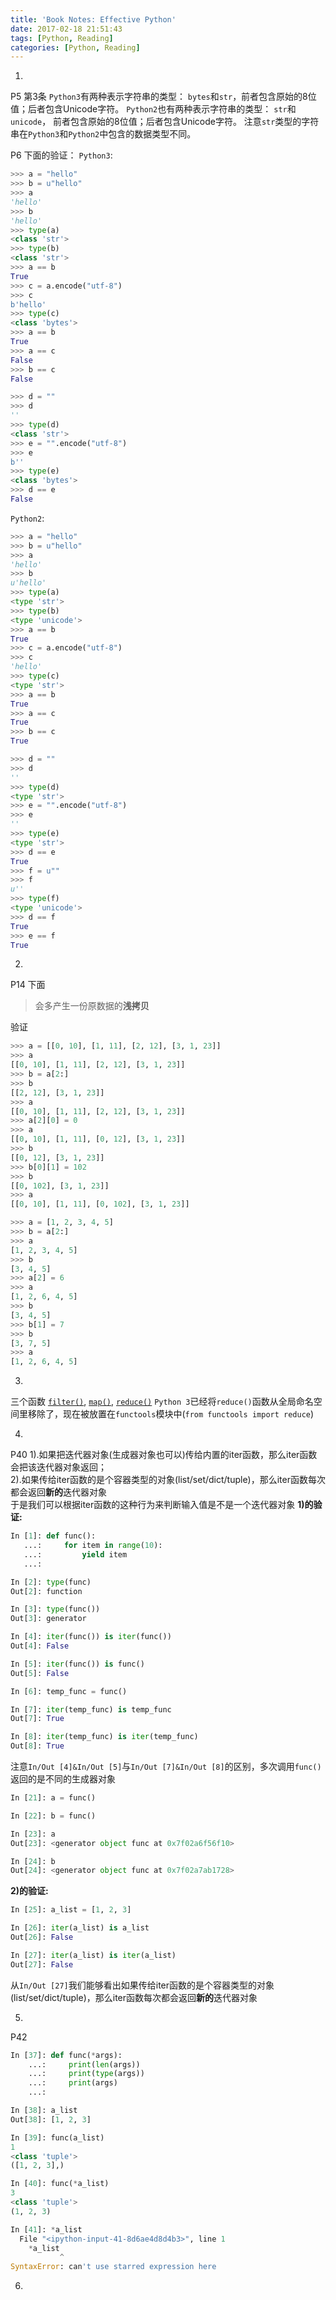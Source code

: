 ```yaml
---
title: 'Book Notes: Effective Python'
date: 2017-02-18 21:51:43
tags: [Python, Reading]
categories: [Python, Reading]
---
```


1.
P5 第3条
`Python3`有两种表示字符串的类型： `bytes`和`str`，前者包含原始的8位值；后者包含Unicode字符。
`Python2`也有两种表示字符串的类型： `str`和`unicode`， 前者包含原始的8位值；后者包含Unicode字符。
注意`str`类型的字符串在`Python3`和`Python2`中包含的数据类型不同。

P6 下面的验证：
`Python3`:
```python
>>> a = "hello"
>>> b = u"hello"
>>> a
'hello'
>>> b
'hello'
>>> type(a)
<class 'str'>
>>> type(b)
<class 'str'>
>>> a == b
True
>>> c = a.encode("utf-8")
>>> c
b'hello'
>>> type(c)
<class 'bytes'>
>>> a == b
True
>>> a == c
False
>>> b == c
False
```

```python
>>> d = ""
>>> d
''
>>> type(d)
<class 'str'>
>>> e = "".encode("utf-8")
>>> e
b''
>>> type(e)
<class 'bytes'>
>>> d == e
False
```

`Python2`:
```python
>>> a = "hello"
>>> b = u"hello"
>>> a
'hello'
>>> b
u'hello'
>>> type(a)
<type 'str'>
>>> type(b)
<type 'unicode'>
>>> a == b
True
>>> c = a.encode("utf-8")
>>> c
'hello'
>>> type(c)
<type 'str'>
>>> a == b
True
>>> a == c
True
>>> b == c
True
```

```python
>>> d = ""
>>> d
''
>>> type(d)
<type 'str'>
>>> e = "".encode("utf-8")
>>> e
''
>>> type(e)
<type 'str'>
>>> d == e
True
>>> f = u""
>>> f
u''
>>> type(f)
<type 'unicode'>
>>> d == f
True
>>> e == f
True
```

2.
P14 下面
> 会多产生一份原数据的**浅拷贝**

验证

```python
>>> a = [[0, 10], [1, 11], [2, 12], [3, 1, 23]]
>>> a
[[0, 10], [1, 11], [2, 12], [3, 1, 23]]
>>> b = a[2:]
>>> b
[[2, 12], [3, 1, 23]]
>>> a
[[0, 10], [1, 11], [2, 12], [3, 1, 23]]
>>> a[2][0] = 0
>>> a
[[0, 10], [1, 11], [0, 12], [3, 1, 23]]
>>> b
[[0, 12], [3, 1, 23]]
>>> b[0][1] = 102
>>> b
[[0, 102], [3, 1, 23]]
>>> a
[[0, 10], [1, 11], [0, 102], [3, 1, 23]]
```

```python
>>> a = [1, 2, 3, 4, 5]
>>> b = a[2:]
>>> a
[1, 2, 3, 4, 5]
>>> b
[3, 4, 5]
>>> a[2] = 6
>>> a
[1, 2, 6, 4, 5]
>>> b
[3, 4, 5]
>>> b[1] = 7
>>> b
[3, 7, 5]
>>> a
[1, 2, 6, 4, 5]
```

3.
三个函数
[`filter()`](http://www.cnblogs.com/Lambda721/p/6128424.html), [`map()`](http://www.cnblogs.com/Lambda721/p/6128351.html), [`reduce()`](http://www.cnblogs.com/Lambda721/p/6128384.html)
`Python 3`已经将`reduce()`函数从全局命名空间里移除了，现在被放置在`functools`模块中(`from functools import reduce`)

4.
P40
1).如果把迭代器对象(生成器对象也可以)传给内置的iter函数，那么iter函数会把该迭代器对象返回；  
2).如果传给iter函数的是个容器类型的对象(list/set/dict/tuple)，那么iter函数每次都会返回**新的**迭代器对象  
于是我们可以根据iter函数的这种行为来判断输入值是不是一个迭代器对象
**1)的验证:**
```python
In [1]: def func():
   ...:     for item in range(10):
   ...:         yield item
   ...:         

In [2]: type(func)
Out[2]: function

In [3]: type(func())
Out[3]: generator

In [4]: iter(func()) is iter(func())
Out[4]: False

In [5]: iter(func()) is func()
Out[5]: False

In [6]: temp_func = func()

In [7]: iter(temp_func) is temp_func
Out[7]: True

In [8]: iter(temp_func) is iter(temp_func)
Out[8]: True
```
注意`In/Out [4]&In/Out [5]`与`In/Out [7]&In/Out [8]`的区别，多次调用`func()`返回的是不同的生成器对象
```python
In [21]: a = func()

In [22]: b = func()

In [23]: a
Out[23]: <generator object func at 0x7f02a6f56f10>

In [24]: b
Out[24]: <generator object func at 0x7f02a7ab1728>
```
**2)的验证:**
```python
In [25]: a_list = [1, 2, 3]

In [26]: iter(a_list) is a_list
Out[26]: False

In [27]: iter(a_list) is iter(a_list)
Out[27]: False
```
从`In/Out [27]`我们能够看出如果传给iter函数的是个容器类型的对象(list/set/dict/tuple)，那么iter函数每次都会返回**新的**迭代器对象  

5.
P42
```python
In [37]: def func(*args):
    ...:     print(len(args))
    ...:     print(type(args))
    ...:     print(args)
    ...:     

In [38]: a_list
Out[38]: [1, 2, 3]

In [39]: func(a_list)
1
<class 'tuple'>
([1, 2, 3],)

In [40]: func(*a_list)
3
<class 'tuple'>
(1, 2, 3)

In [41]: *a_list
  File "<ipython-input-41-8d6ae4d8d4b3>", line 1
    *a_list
           ^
SyntaxError: can't use starred expression here
```

6.
